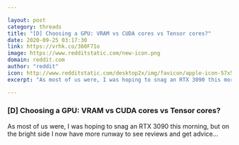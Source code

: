```yaml
---

layout: post
category: threads
title: "[D] Choosing a GPU: VRAM vs CUDA cores vs Tensor cores?"
date: 2020-09-25 03:17:30
link: https://vrhk.co/360F71o
image: https://www.redditstatic.com/new-icon.png
domain: reddit.com
author: "reddit"
icon: http://www.redditstatic.com/desktop2x/img/favicon/apple-icon-57x57.png
excerpt: "As most of us were, I was hoping to snag an RTX 3090 this morning, but on the bright side I now have more runway to see reviews and get advice..."

---
```


### [D] Choosing a GPU: VRAM vs CUDA cores vs Tensor cores?

As most of us were, I was hoping to snag an RTX 3090 this morning, but on the bright side I now have more runway to see reviews and get advice...
